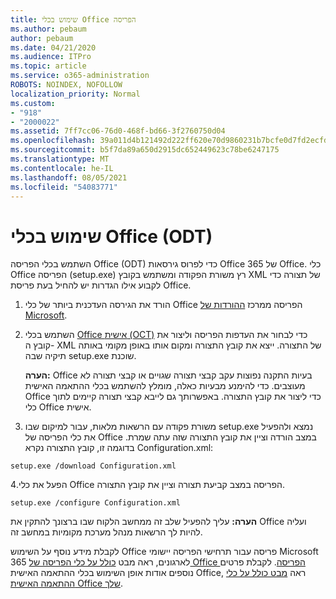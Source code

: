 ```yaml
---
title: שימוש בכלי Office הפריסה
ms.author: pebaum
author: pebaum
ms.date: 04/21/2020
ms.audience: ITPro
ms.topic: article
ms.service: o365-administration
ROBOTS: NOINDEX, NOFOLLOW
localization_priority: Normal
ms.custom:
- "918"
- "2000022"
ms.assetid: 7ff7cc06-76d0-468f-bd66-3f2760750d04
ms.openlocfilehash: 39a011d4b121492d222ff620e70d9860231b7bcfe0d7fd2ecfd93de1ef502f5f
ms.sourcegitcommit: b5f7da89a650d2915dc652449623c78be6247175
ms.translationtype: MT
ms.contentlocale: he-IL
ms.lasthandoff: 08/05/2021
ms.locfileid: "54083771"
---
```

# <a name="using-the-office-deployment-tool-odt"></a>שימוש בכלי Office (ODT)

השתמש בכלי הפריסה Office (ODT) כדי לפרוס גירסאות Office 365 של Office. כלי Office הפריסה (setup.exe) רץ משורת הפקודה ומשתמש בקובץ XML של תצורה כדי לקבוע אילו הגדרות יש להחיל בעת פריסת Office.
  
1. הורד את הגירסה העדכנית ביותר של כלי Office הפריסה ממרכז [ההורדות של Microsoft](https://go.microsoft.com/fwlink/p/?LinkID=626065).

2. השתמש בכלי [Office אישית (OCT)](https://config.office.com) כדי לבחור את העדפות הפריסה וליצור את קובץ ה- XML של התצורה. ייצא את קובץ התצורה ומקום אותו באופן מקומי באותה תיקיה שבה setup.exe שוכנת.

    **הערה:** Office בעיות התקנה נפוצות עקב קבצי תצורה שגויים או קבצי תצורה לא מעוצבים. כדי להימנע מבעיות כאלה, מומלץ להשתמש בכלי ההתאמה האישית Office כדי ליצור את קובץ התצורה. באפשרותך גם לייבא קבצי תצורה קיימים לתוך כלי Office אישית.

3. משורת פקודה עם הרשאות מלאות, עבור למיקום שבו setup.exe נמצא ולהפעיל את כלי הפריסה של Office במצב הורדה וציין את קובץ התצורה שזה עתה שמרת. בדוגמה זו, קובץ התצורה נקרא Configuration.xml:

```setup.exe /download Configuration.xml```

4.הפעל את כלי Office הפריסה במצב קביעת תצורה וציין את קובץ התצורה.

```setup.exe /configure Configuration.xml```

**הערה:** עליך להפעיל שלב זה ממחשב הלקוח שבו ברצונך להתקין את Office ועליה להיות לך הרשאות מנהל מערכת מקומיות במחשב זה.

לקבלת מידע נוסף על השימוש Office פריסה עבור תרחישי הפריסה יישומי Microsoft 365 לארגונים, ראה מבט [כולל על כלי הפריסה של Office הפריסה](https://docs.microsoft.com/deployoffice/overview-office-deployment-tool). לקבלת פרטים נוספים אודות אופן השימוש בכלי ההתאמה האישית Office, ראה [מבט כולל על כלי ההתאמה האישית Office שלך](https://docs.microsoft.com/DeployOffice/overview-of-the-office-customization-tool-for-click-to-run).
